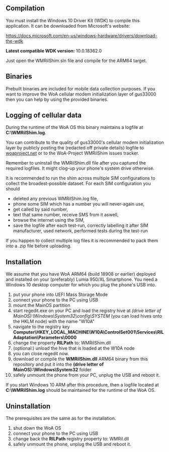 ## Compilation

You must install the Windows 10 Driver Kit (WDK) to compile this application. It can be downloaded from Microsoft's website:

https://docs.microsoft.com/en-us/windows-hardware/drivers/download-the-wdk

**Latest compatible WDK version:** 10.0.18362.0

Just open the WMRilShim.sln file and compile for the ARM64 target.

## Binaries

Prebuilt binaries are included for mobile data collection purposes. If you want to improve the WoA cellular modem initialization layer of gus33000 then you can help by using the provided binaries.

## Logging of cellular data

During the runtime of the WoA OS this binary maintains a logfile at **C:\WMRilShim.log**.

You can contribute to the quality of gus33000's cellular modem initialization layer by publicly posting the (redacted off private details) logfile to [woaproject.net](https://www.woaproject.net/viewforum.php?f=17) or to the WoA-Project WMRilShim issues tracker.

Remember to uninstall the WMRilShim.dll file after you captured the required logfiles. It might clog-up your phone's system drive otherwise.

It is recommended to run the shim across multiple SIM configurations to collect the broadest-possible dataset. For each SIM configuration you should
* deleted any previous WMRilShim.log file,
* phone some SIM which has a number you will never-again use,
* get called by said number,
* text that same number, receive SMS from it aswell,
* browse the internet using the SIM,
* save the logfile after each test-run, correctly labelling it after SIM manufacturer, used network, performed tests during the test-run

If you happen to collect multiple log files it is recommended to pack them into a .zip file before uploading.

## Installation

We assume that you have WoA ARM64 (build 18908 or earlier) deployed and installed on your (preferably) Lumia 950/XL Smartphone. You need a Windows 10 desktop computer for which you plug the phone's USB into.

1) put your phone into UEFI Mass Storage Mode
2) connect your phone to the PC using USB
3) mount the MainOS partition
4) start regedit.exe on your PC and load the registry hive at *(drive letter of MainOS):\Windows\System32\config\SYSTEM* (you can load hives onto the HKLM node) with the name "W10A"
5) navigate to the registry key **Computer\HKEY_LOCAL_MACHINE\W10A\ControlSet001\Services\RILAdaptation\Parameters\0000**
6) change the property **RILPath** to: WMRilShim.dll
7) (optional:) unload the hive that is loaded at the W10A node
8) you can close regedit now.
9) download or compile the **WMRilShim.dll** ARM64 binary from this repository and put it into the **(drive letter of MainOS):\Windows\System32** folder
10) safely unmount the phone from your PC, unplug the USB and reboot it.

If you start Windows 10 ARM after this procedure, then a logfile located at **C:\WMRilShim.log** should be maintained for the runtime of the WoA OS.

## Uninstallation

The prerequisites are the same as for the installation.

1) shut down the WoA OS
2) connect your phone to the PC using USB
3) change back the **RILPath** registry property to: WMRil.dll
4) safely unmount the phone, unplug the USB and reboot it.